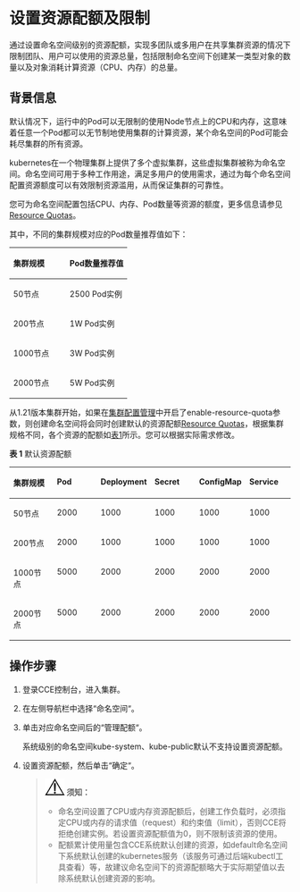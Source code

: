 # 设置资源配额及限制<a name="cce_10_0287"></a>

通过设置命名空间级别的资源配额，实现多团队或多用户在共享集群资源的情况下限制团队、用户可以使用的资源总量，包括限制命名空间下创建某一类型对象的数量以及对象消耗计算资源（CPU、内存）的总量。

## 背景信息<a name="section161820104912"></a>

默认情况下，运行中的Pod可以无限制的使用Node节点上的CPU和内存，这意味着任意一个Pod都可以无节制地使用集群的计算资源，某个命名空间的Pod可能会耗尽集群的所有资源。

kubernetes在一个物理集群上提供了多个虚拟集群，这些虚拟集群被称为命名空间。命名空间可用于多种工作用途，满足多用户的使用需求，通过为每个命名空间配置资源额度可以有效限制资源滥用，从而保证集群的可靠性。

您可为命名空间配置包括CPU、内存、Pod数量等资源的额度，更多信息请参见[Resource Quotas](https://kubernetes.io/docs/concepts/policy/resource-quotas/?spm=a2c4g.11186623.2.8.d882712bd1i8ae)。

其中，不同的集群规模对应的Pod数量推荐值如下：

<a name="table76941619287"></a>
<table><thead align="left"><tr id="row207441417281"><th class="cellrowborder" valign="top" width="47.81%" id="mcps1.1.3.1.1"><p id="p18744812287"><a name="p18744812287"></a><a name="p18744812287"></a>集群规模</p>
</th>
<th class="cellrowborder" valign="top" width="52.190000000000005%" id="mcps1.1.3.1.2"><p id="p4744717288"><a name="p4744717288"></a><a name="p4744717288"></a>Pod数量推荐值</p>
</th>
</tr>
</thead>
<tbody><tr id="row1974421112811"><td class="cellrowborder" valign="top" width="47.81%" headers="mcps1.1.3.1.1 "><p id="p1174471132818"><a name="p1174471132818"></a><a name="p1174471132818"></a>50节点</p>
</td>
<td class="cellrowborder" valign="top" width="52.190000000000005%" headers="mcps1.1.3.1.2 "><p id="p574411111288"><a name="p574411111288"></a><a name="p574411111288"></a>2500 Pod实例</p>
</td>
</tr>
<tr id="row16744171192814"><td class="cellrowborder" valign="top" width="47.81%" headers="mcps1.1.3.1.1 "><p id="p974412110289"><a name="p974412110289"></a><a name="p974412110289"></a>200节点</p>
</td>
<td class="cellrowborder" valign="top" width="52.190000000000005%" headers="mcps1.1.3.1.2 "><p id="p4744414285"><a name="p4744414285"></a><a name="p4744414285"></a>1W Pod实例</p>
</td>
</tr>
<tr id="row1744611281"><td class="cellrowborder" valign="top" width="47.81%" headers="mcps1.1.3.1.1 "><p id="p07444111282"><a name="p07444111282"></a><a name="p07444111282"></a>1000节点</p>
</td>
<td class="cellrowborder" valign="top" width="52.190000000000005%" headers="mcps1.1.3.1.2 "><p id="p3744141152816"><a name="p3744141152816"></a><a name="p3744141152816"></a>3W Pod实例</p>
</td>
</tr>
<tr id="row174413132813"><td class="cellrowborder" valign="top" width="47.81%" headers="mcps1.1.3.1.1 "><p id="p1974413118283"><a name="p1974413118283"></a><a name="p1974413118283"></a>2000节点</p>
</td>
<td class="cellrowborder" valign="top" width="52.190000000000005%" headers="mcps1.1.3.1.2 "><p id="p57441117288"><a name="p57441117288"></a><a name="p57441117288"></a>5W Pod实例</p>
</td>
</tr>
</tbody>
</table>

从1.21版本集群开始，如果在[集群配置管理](配置管理.md)中开启了enable-resource-quota参数，则创建命名空间将会同时创建默认的资源配额[Resource Quotas](https://kubernetes.io/docs/concepts/policy/resource-quotas/?spm=a2c4g.11186623.2.8.d882712bd1i8ae)，根据集群规格不同，各个资源的配额如[表1](#table371165714613)所示。您可以根据实际需求修改。

**表 1**  默认资源配额

<a name="table371165714613"></a>
<table><thead align="left"><tr id="row371135714462"><th class="cellrowborder" valign="top" width="16.666666666666664%" id="mcps1.2.7.1.1"><p id="p2741101516471"><a name="p2741101516471"></a><a name="p2741101516471"></a>集群规模</p>
</th>
<th class="cellrowborder" valign="top" width="16.666666666666664%" id="mcps1.2.7.1.2"><p id="p672155774618"><a name="p672155774618"></a><a name="p672155774618"></a>Pod</p>
</th>
<th class="cellrowborder" valign="top" width="16.666666666666664%" id="mcps1.2.7.1.3"><p id="p20721357144613"><a name="p20721357144613"></a><a name="p20721357144613"></a>Deployment</p>
</th>
<th class="cellrowborder" valign="top" width="16.666666666666664%" id="mcps1.2.7.1.4"><p id="p7728578461"><a name="p7728578461"></a><a name="p7728578461"></a>Secret</p>
</th>
<th class="cellrowborder" valign="top" width="16.666666666666664%" id="mcps1.2.7.1.5"><p id="p117215714466"><a name="p117215714466"></a><a name="p117215714466"></a>ConfigMap</p>
</th>
<th class="cellrowborder" valign="top" width="16.666666666666664%" id="mcps1.2.7.1.6"><p id="p672357104616"><a name="p672357104616"></a><a name="p672357104616"></a>Service</p>
</th>
</tr>
</thead>
<tbody><tr id="row1172157114611"><td class="cellrowborder" valign="top" width="16.666666666666664%" headers="mcps1.2.7.1.1 "><p id="p97411115144712"><a name="p97411115144712"></a><a name="p97411115144712"></a>50节点</p>
</td>
<td class="cellrowborder" valign="top" width="16.666666666666664%" headers="mcps1.2.7.1.2 "><p id="p8722057154614"><a name="p8722057154614"></a><a name="p8722057154614"></a>2000</p>
</td>
<td class="cellrowborder" valign="top" width="16.666666666666664%" headers="mcps1.2.7.1.3 "><p id="p272145764613"><a name="p272145764613"></a><a name="p272145764613"></a>1000</p>
</td>
<td class="cellrowborder" valign="top" width="16.666666666666664%" headers="mcps1.2.7.1.4 "><p id="p107235744611"><a name="p107235744611"></a><a name="p107235744611"></a>1000</p>
</td>
<td class="cellrowborder" valign="top" width="16.666666666666664%" headers="mcps1.2.7.1.5 "><p id="p772457184613"><a name="p772457184613"></a><a name="p772457184613"></a>1000</p>
</td>
<td class="cellrowborder" valign="top" width="16.666666666666664%" headers="mcps1.2.7.1.6 "><p id="p1072457174618"><a name="p1072457174618"></a><a name="p1072457174618"></a>1000</p>
</td>
</tr>
<tr id="row1972115711468"><td class="cellrowborder" valign="top" width="16.666666666666664%" headers="mcps1.2.7.1.1 "><p id="p874131544718"><a name="p874131544718"></a><a name="p874131544718"></a>200节点</p>
</td>
<td class="cellrowborder" valign="top" width="16.666666666666664%" headers="mcps1.2.7.1.2 "><p id="p457244374812"><a name="p457244374812"></a><a name="p457244374812"></a>2000</p>
</td>
<td class="cellrowborder" valign="top" width="16.666666666666664%" headers="mcps1.2.7.1.3 "><p id="p7572124315489"><a name="p7572124315489"></a><a name="p7572124315489"></a>1000</p>
</td>
<td class="cellrowborder" valign="top" width="16.666666666666664%" headers="mcps1.2.7.1.4 "><p id="p8572164310486"><a name="p8572164310486"></a><a name="p8572164310486"></a>1000</p>
</td>
<td class="cellrowborder" valign="top" width="16.666666666666664%" headers="mcps1.2.7.1.5 "><p id="p2057254384819"><a name="p2057254384819"></a><a name="p2057254384819"></a>1000</p>
</td>
<td class="cellrowborder" valign="top" width="16.666666666666664%" headers="mcps1.2.7.1.6 "><p id="p2572154315484"><a name="p2572154315484"></a><a name="p2572154315484"></a>1000</p>
</td>
</tr>
<tr id="row1075851118472"><td class="cellrowborder" valign="top" width="16.666666666666664%" headers="mcps1.2.7.1.1 "><p id="p8741171517472"><a name="p8741171517472"></a><a name="p8741171517472"></a>1000节点</p>
</td>
<td class="cellrowborder" valign="top" width="16.666666666666664%" headers="mcps1.2.7.1.2 "><p id="p87582011134719"><a name="p87582011134719"></a><a name="p87582011134719"></a>5000</p>
</td>
<td class="cellrowborder" valign="top" width="16.666666666666664%" headers="mcps1.2.7.1.3 "><p id="p1875811116478"><a name="p1875811116478"></a><a name="p1875811116478"></a>2000</p>
</td>
<td class="cellrowborder" valign="top" width="16.666666666666664%" headers="mcps1.2.7.1.4 "><p id="p1275891120471"><a name="p1275891120471"></a><a name="p1275891120471"></a>2000</p>
</td>
<td class="cellrowborder" valign="top" width="16.666666666666664%" headers="mcps1.2.7.1.5 "><p id="p875811124719"><a name="p875811124719"></a><a name="p875811124719"></a>2000</p>
</td>
<td class="cellrowborder" valign="top" width="16.666666666666664%" headers="mcps1.2.7.1.6 "><p id="p57581011134710"><a name="p57581011134710"></a><a name="p57581011134710"></a>2000</p>
</td>
</tr>
<tr id="row372857174613"><td class="cellrowborder" valign="top" width="16.666666666666664%" headers="mcps1.2.7.1.1 "><p id="p1374191554715"><a name="p1374191554715"></a><a name="p1374191554715"></a>2000节点</p>
</td>
<td class="cellrowborder" valign="top" width="16.666666666666664%" headers="mcps1.2.7.1.2 "><p id="p1747717560487"><a name="p1747717560487"></a><a name="p1747717560487"></a>5000</p>
</td>
<td class="cellrowborder" valign="top" width="16.666666666666664%" headers="mcps1.2.7.1.3 "><p id="p247765611483"><a name="p247765611483"></a><a name="p247765611483"></a>2000</p>
</td>
<td class="cellrowborder" valign="top" width="16.666666666666664%" headers="mcps1.2.7.1.4 "><p id="p1047715624814"><a name="p1047715624814"></a><a name="p1047715624814"></a>2000</p>
</td>
<td class="cellrowborder" valign="top" width="16.666666666666664%" headers="mcps1.2.7.1.5 "><p id="p1147765616485"><a name="p1147765616485"></a><a name="p1147765616485"></a>2000</p>
</td>
<td class="cellrowborder" valign="top" width="16.666666666666664%" headers="mcps1.2.7.1.6 "><p id="p3477185610481"><a name="p3477185610481"></a><a name="p3477185610481"></a>2000</p>
</td>
</tr>
</tbody>
</table>

## 操作步骤<a name="section612004131015"></a>

1.  登录CCE控制台，进入集群。
2.  在左侧导航栏中选择“命名空间“。
3.  单击对应命名空间后的“管理配额“。

    系统级别的命名空间kube-system、kube-public默认不支持设置资源配额。

4.  设置资源配额，然后单击“确定“。

    >![](public_sys-resources/icon-notice.gif) **须知：** 
    >-   命名空间设置了CPU或内存资源配额后，创建工作负载时，必须指定CPU或内存的请求值（request）和约束值（limit），否则CCE将拒绝创建实例。若设置资源配额值为0，则不限制该资源的使用。
    >-   配额累计使用量包含CCE系统默认创建的资源，如default命名空间下系统默认创建的kubernetes服务（该服务可通过后端kubectl工具查看）等，故建议命名空间下的资源配额略大于实际期望值以去除系统默认创建资源的影响。


